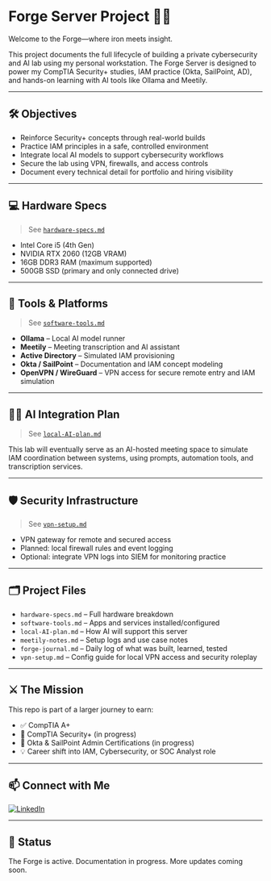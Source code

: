 # Forge Server Project 🔧🔥

Welcome to the Forge—where iron meets insight.

This project documents the full lifecycle of building a private cybersecurity and AI lab using my personal workstation. The Forge Server is designed to power my CompTIA Security+ studies, IAM practice (Okta, SailPoint, AD), and hands-on learning with AI tools like Ollama and Meetily.

---

## 🛠️ Objectives

- Reinforce Security+ concepts through real-world builds
- Practice IAM principles in a safe, controlled environment
- Integrate local AI models to support cybersecurity workflows
- Secure the lab using VPN, firewalls, and access controls
- Document every technical detail for portfolio and hiring visibility

---

## 💻 Hardware Specs

> See [`hardware-specs.md`](hardware-specs.md)

- Intel Core i5 (4th Gen)
- NVIDIA RTX 2060 (12GB VRAM)
- 16GB DDR3 RAM (maximum supported)
- 500GB SSD (primary and only connected drive)

---

## 🧠 Tools & Platforms

> See [`software-tools.md`](software-tools.md)

- **Ollama** – Local AI model runner
- **Meetily** – Meeting transcription and AI assistant
- **Active Directory** – Simulated IAM provisioning
- **Okta / SailPoint** – Documentation and IAM concept modeling
- **OpenVPN / WireGuard** – VPN access for secure remote entry and IAM simulation

---

## 🧙‍♂️ AI Integration Plan

> See [`local-AI-plan.md`](local-AI-plan.md)

This lab will eventually serve as an AI-hosted meeting space to simulate IAM coordination between systems, using prompts, automation tools, and transcription services.

---

## 🛡️ Security Infrastructure

> See [`vpn-setup.md`](vpn-setup.md)

- VPN gateway for remote and secured access
- Planned: local firewall rules and event logging
- Optional: integrate VPN logs into SIEM for monitoring practice

---

## 🗂️ Project Files

- `hardware-specs.md` – Full hardware breakdown
- `software-tools.md` – Apps and services installed/configured
- `local-AI-plan.md` – How AI will support this server
- `meetily-notes.md` – Setup logs and use case notes
- `forge-journal.md` – Daily log of what was built, learned, tested
- `vpn-setup.md` – Config guide for local VPN access and security roleplay

---

## ⚔️ The Mission

This repo is part of a larger journey to earn:
- ✅ CompTIA A+
- 🔄 CompTIA Security+ (in progress)
- 📜 Okta & SailPoint Admin Certifications (in progress)
- 💡 Career shift into IAM, Cybersecurity, or SOC Analyst role

---

## 📫 Connect with Me

[![LinkedIn](https://img.shields.io/badge/LinkedIn-blue?style=flat&logo=linkedin)](https://www.linkedin.com/in/iammichaelanderson/)

---

## 🏁 Status

The Forge is active. Documentation in progress. More updates coming soon.
